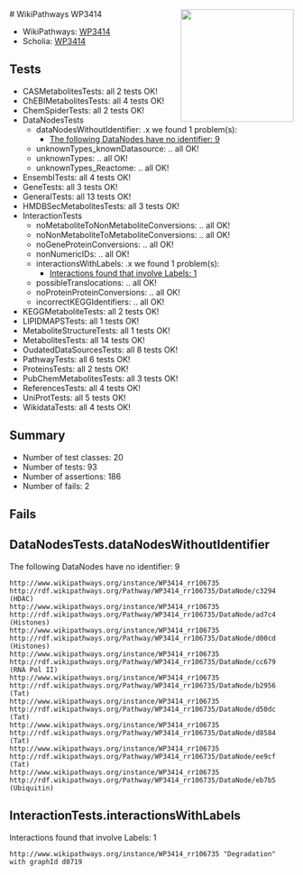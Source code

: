 <img style="float: right; width: 200px" src="https://upload.wikimedia.org/wikipedia/commons/thumb/8/83/Wplogo_with_text_500.png/640px-Wplogo_with_text_500.png" />
# WikiPathways WP3414

* WikiPathways: [WP3414](https://wikipathways.org/pathways/WP3414)
* Scholia: [WP3414](https://scholia.toolforge.org/wikipathways/WP3414)
## Tests
* CASMetabolitesTests: all 2 tests OK!
* ChEBIMetabolitesTests: all 4 tests OK!
* ChemSpiderTests: all 2 tests OK!
* DataNodesTests
    * dataNodesWithoutIdentifier: .x we found 1 problem(s):
        * [The following DataNodes have no identifier: 9](#d2d32fa8)
    * unknownTypes_knownDatasource: .. all OK!
    * unknownTypes: .. all OK!
    * unknownTypes_Reactome: .. all OK!
* EnsemblTests: all 4 tests OK!
* GeneTests: all 3 tests OK!
* GeneralTests: all 13 tests OK!
* HMDBSecMetabolitesTests: all 3 tests OK!
* InteractionTests
    * noMetaboliteToNonMetaboliteConversions: .. all OK!
    * noNonMetaboliteToMetaboliteConversions: .. all OK!
    * noGeneProteinConversions: .. all OK!
    * nonNumericIDs: .. all OK!
    * interactionsWithLabels: .x we found 1 problem(s):
        * [Interactions found that involve Labels: 1](#630d2678)
    * possibleTranslocations: .. all OK!
    * noProteinProteinConversions: .. all OK!
    * incorrectKEGGIdentifiers: .. all OK!
* KEGGMetaboliteTests: all 2 tests OK!
* LIPIDMAPSTests: all 1 tests OK!
* MetaboliteStructureTests: all 1 tests OK!
* MetabolitesTests: all 14 tests OK!
* OudatedDataSourcesTests: all 8 tests OK!
* PathwayTests: all 6 tests OK!
* ProteinsTests: all 2 tests OK!
* PubChemMetabolitesTests: all 3 tests OK!
* ReferencesTests: all 4 tests OK!
* UniProtTests: all 5 tests OK!
* WikidataTests: all 4 tests OK!


## Summary

* Number of test classes: 20
* Number of tests: 93
* Number of assertions: 186
* Number of fails: 2

## Fails

<a name="d2d32fa8" />

## DataNodesTests.dataNodesWithoutIdentifier

The following DataNodes have no identifier: 9
```
http://www.wikipathways.org/instance/WP3414_rr106735 http://rdf.wikipathways.org/Pathway/WP3414_rr106735/DataNode/c3294 (HDAC)
http://www.wikipathways.org/instance/WP3414_rr106735 http://rdf.wikipathways.org/Pathway/WP3414_rr106735/DataNode/ad7c4 (Histones)
http://www.wikipathways.org/instance/WP3414_rr106735 http://rdf.wikipathways.org/Pathway/WP3414_rr106735/DataNode/d00cd (Histones)
http://www.wikipathways.org/instance/WP3414_rr106735 http://rdf.wikipathways.org/Pathway/WP3414_rr106735/DataNode/cc679 (RNA Pol II)
http://www.wikipathways.org/instance/WP3414_rr106735 http://rdf.wikipathways.org/Pathway/WP3414_rr106735/DataNode/b2956 (Tat)
http://www.wikipathways.org/instance/WP3414_rr106735 http://rdf.wikipathways.org/Pathway/WP3414_rr106735/DataNode/d50dc (Tat)
http://www.wikipathways.org/instance/WP3414_rr106735 http://rdf.wikipathways.org/Pathway/WP3414_rr106735/DataNode/d8584 (Tat)
http://www.wikipathways.org/instance/WP3414_rr106735 http://rdf.wikipathways.org/Pathway/WP3414_rr106735/DataNode/ee9cf (Tat)
http://www.wikipathways.org/instance/WP3414_rr106735 http://rdf.wikipathways.org/Pathway/WP3414_rr106735/DataNode/eb7b5 (Ubiquitin)
```

<a name="630d2678" />

## InteractionTests.interactionsWithLabels

Interactions found that involve Labels: 1
```
http://www.wikipathways.org/instance/WP3414_rr106735 "Degradation" with graphId d0719
```

